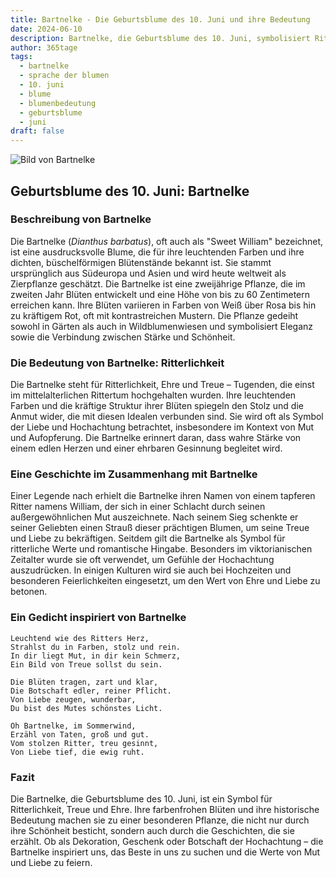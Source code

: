 ```yaml
---
title: Bartnelke - Die Geburtsblume des 10. Juni und ihre Bedeutung
date: 2024-06-10
description: Bartnelke, die Geburtsblume des 10. Juni, symbolisiert Ritterlichkeit. Erfahre mehr über ihre Geschichte, Bedeutung und Symbolik in der Sprache der Blumen.
author: 365tage
tags:
  - bartnelke
  - sprache der blumen
  - 10. juni
  - blume
  - blumenbedeutung
  - geburtsblume
  - juni
draft: false
---
```


![Bild von Bartnelke](https://cdn.pixabay.com/photo/2016/10/25/16/26/dianthus-1769322_1280.jpg#center)


## Geburtsblume des 10. Juni: Bartnelke

### Beschreibung von Bartnelke

Die Bartnelke (_Dianthus barbatus_), oft auch als "Sweet William" bezeichnet, ist eine ausdrucksvolle Blume, die für ihre leuchtenden Farben und ihre dichten, büschelförmigen Blütenstände bekannt ist. Sie stammt ursprünglich aus Südeuropa und Asien und wird heute weltweit als Zierpflanze geschätzt. Die Bartnelke ist eine zweijährige Pflanze, die im zweiten Jahr Blüten entwickelt und eine Höhe von bis zu 60 Zentimetern erreichen kann. Ihre Blüten variieren in Farben von Weiß über Rosa bis hin zu kräftigem Rot, oft mit kontrastreichen Mustern. Die Pflanze gedeiht sowohl in Gärten als auch in Wildblumenwiesen und symbolisiert Eleganz sowie die Verbindung zwischen Stärke und Schönheit.

### Die Bedeutung von Bartnelke: Ritterlichkeit

Die Bartnelke steht für Ritterlichkeit, Ehre und Treue – Tugenden, die einst im mittelalterlichen Rittertum hochgehalten wurden. Ihre leuchtenden Farben und die kräftige Struktur ihrer Blüten spiegeln den Stolz und die Anmut wider, die mit diesen Idealen verbunden sind. Sie wird oft als Symbol der Liebe und Hochachtung betrachtet, insbesondere im Kontext von Mut und Aufopferung. Die Bartnelke erinnert daran, dass wahre Stärke von einem edlen Herzen und einer ehrbaren Gesinnung begleitet wird.

### Eine Geschichte im Zusammenhang mit Bartnelke

Einer Legende nach erhielt die Bartnelke ihren Namen von einem tapferen Ritter namens William, der sich in einer Schlacht durch seinen außergewöhnlichen Mut auszeichnete. Nach seinem Sieg schenkte er seiner Geliebten einen Strauß dieser prächtigen Blumen, um seine Treue und Liebe zu bekräftigen. Seitdem gilt die Bartnelke als Symbol für ritterliche Werte und romantische Hingabe. Besonders im viktorianischen Zeitalter wurde sie oft verwendet, um Gefühle der Hochachtung auszudrücken. In einigen Kulturen wird sie auch bei Hochzeiten und besonderen Feierlichkeiten eingesetzt, um den Wert von Ehre und Liebe zu betonen.

### Ein Gedicht inspiriert von Bartnelke

```
Leuchtend wie des Ritters Herz,  
Strahlst du in Farben, stolz und rein.  
In dir liegt Mut, in dir kein Schmerz,  
Ein Bild von Treue sollst du sein.  

Die Blüten tragen, zart und klar,  
Die Botschaft edler, reiner Pflicht.  
Von Liebe zeugen, wunderbar,  
Du bist des Mutes schönstes Licht.  

Oh Bartnelke, im Sommerwind,  
Erzähl von Taten, groß und gut.  
Vom stolzen Ritter, treu gesinnt,  
Von Liebe tief, die ewig ruht.  
```

### Fazit

Die Bartnelke, die Geburtsblume des 10. Juni, ist ein Symbol für Ritterlichkeit, Treue und Ehre. Ihre farbenfrohen Blüten und ihre historische Bedeutung machen sie zu einer besonderen Pflanze, die nicht nur durch ihre Schönheit besticht, sondern auch durch die Geschichten, die sie erzählt. Ob als Dekoration, Geschenk oder Botschaft der Hochachtung – die Bartnelke inspiriert uns, das Beste in uns zu suchen und die Werte von Mut und Liebe zu feiern.
